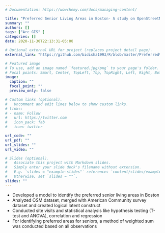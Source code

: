 ```yaml
---
# Documentation: https://wowchemy.com/docs/managing-content/

title: "Preferred Senior Living Areas in Boston- A study on OpenStreetMap dataset"
summary: ""
authors: []
tags: ["Arc GIS" ]
categories: []
date: 2020-11-30T22:13:31-05:00

# Optional external URL for project (replaces project detail page).
external_link: "https://github.com/bidisha1993/R/blob/master/Preferred%20Senior%20Living_Final%20Paper_Bidisha%20Das.pdf"

# Featured image
# To use, add an image named `featured.jpg/png` to your page's folder.
# Focal points: Smart, Center, TopLeft, Top, TopRight, Left, Right, BottomLeft, Bottom, BottomRight.
image:
  caption: ""
  focal_point: ""
  preview_only: false

# Custom links (optional).
#   Uncomment and edit lines below to show custom links.
# links:
# - name: Follow
#   url: https://twitter.com
#   icon_pack: fab
#   icon: twitter

url_code: ""
url_pdf: ""
url_slides: ""
url_video: ""

# Slides (optional).
#   Associate this project with Markdown slides.
#   Simply enter your slide deck's filename without extension.
#   E.g. `slides = "example-slides"` references `content/slides/example-slides.md`.
#   Otherwise, set `slides = ""`.
slides: ""
---
```

* Developed a model to identify the preferred senior living areas in Boston 
* Analyzed OSM dataset, merged with American Community survey dataset and created logical latent construct 
* Conducted site visits and statistical analysis like hypothesis testing (T-test and ANOVA), correlation and regression
* For identifying preferred areas for seniors, a method of weighted sum was conducted based on all observations
